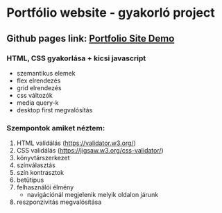 # Portfólio website - gyakorló project

## Github pages link: [Portfolio Site Demo](https://thomas-horvath.github.io/PK_project1_porfolio_html_css-/)


###  HTML, CSS gyakorlása + kicsi javascript
- szemantikus elemek 
- flex elrendezés
- grid elrendezés
- css változók 
- media query-k
- desktop first megvalósítás

### Szempontok amiket néztem: 
1. HTML validálás (https://validator.w3.org/)
2. CSS validálás  (https://jigsaw.w3.org/css-validator/)
3. könyvtárszerkezet
3. színválasztás
4. szín kontrasztok
5. betűtípus
6. felhasználói élmény
    - navigációnál megjelenik melyik oldalon járunk
7. reszponzivitás megvalósítása 
